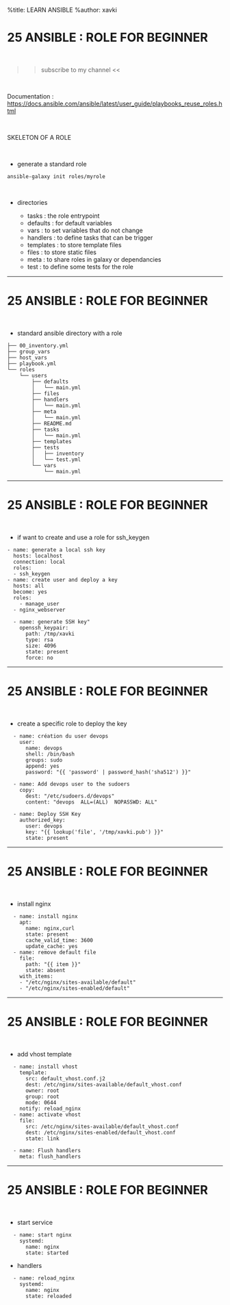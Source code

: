 %title: LEARN ANSIBLE
%author: xavki


# 25 ANSIBLE : ROLE FOR BEGINNER

<br>

>> subscribe to my channel <<

<br>

Documentation : https://docs.ansible.com/ansible/latest/user_guide/playbooks_reuse_roles.html

<br>

SKELETON OF A ROLE

<br>

* generate a standard role

```
ansible-galaxy init roles/myrole
```

<br>

* directories

    * tasks : the role entrypoint
    * defaults : for default variables
    * vars : to set variables that do not change
    * handlers : to define tasks that can be trigger
    * templates : to store template files
    * files : to store static files
    * meta : to share roles in galaxy or dependancies
    * test : to define some tests for the role

-----------------------------------------------------------------------------------------

# 25 ANSIBLE : ROLE FOR BEGINNER


<br>

* standard ansible directory with a role

```
├── 00_inventory.yml
├── group_vars
├── host_vars
├── playbook.yml
└── roles
    └── users
        ├── defaults
        │   └── main.yml
        ├── files
        ├── handlers
        │   └── main.yml
        ├── meta
        │   └── main.yml
        ├── README.md
        ├── tasks
        │   └── main.yml
        ├── templates
        ├── tests
        │   ├── inventory
        │   └── test.yml
        └── vars
            └── main.yml
```

-----------------------------------------------------------------------------------------

# 25 ANSIBLE : ROLE FOR BEGINNER

<br>

* if want to create and use a role for ssh_keygen

```
- name: generate a local ssh key
  hosts: localhost
  connection: local
  roles:
  - ssh_keygen
- name: create user and deploy a key
  hosts: all
  become: yes
  roles:
	- manage_user
  - nginx_webserver
```

```
  - name: generate SSH key"
    openssh_keypair:
      path: /tmp/xavki
      type: rsa
      size: 4096
      state: present
      force: no
```

-----------------------------------------------------------------------------------------

# 25 ANSIBLE : ROLE FOR BEGINNER

<br>

* create a specific role to deploy the key

```
  - name: création du user devops
    user:
      name: devops
      shell: /bin/bash
      groups: sudo
      append: yes
      password: "{{ 'password' | password_hash('sha512') }}"

  - name: Add devops user to the sudoers
    copy:
      dest: "/etc/sudoers.d/devops"
      content: "devops  ALL=(ALL)  NOPASSWD: ALL"

  - name: Deploy SSH Key
    authorized_key: 
      user: devops
      key: "{{ lookup('file', '/tmp/xavki.pub') }}"
      state: present
```

-----------------------------------------------------------------------------------------

# 25 ANSIBLE : ROLE FOR BEGINNER

<br>

* install nginx

```
  - name: install nginx
    apt:
      name: nginx,curl
      state: present
      cache_valid_time: 3600
      update_cache: yes
  - name: remove default file
    file:
      path: "{{ item }}"
      state: absent
    with_items:
    - "/etc/nginx/sites-available/default"
    - "/etc/nginx/sites-enabled/default"
```

-----------------------------------------------------------------------------------------

# 25 ANSIBLE : ROLE FOR BEGINNER

<br>

* add vhost template

```
  - name: install vhost
    template:
      src: default_vhost.conf.j2
      dest: /etc/nginx/sites-available/default_vhost.conf
      owner: root
      group: root
      mode: 0644
    notify: reload_nginx
  - name: activate vhost
    file:
      src: /etc/nginx/sites-available/default_vhost.conf
      dest: /etc/nginx/sites-enabled/default_vhost.conf
      state: link
```

```
  - name: Flush handlers
    meta: flush_handlers
```

-----------------------------------------------------------------------------------------

# 25 ANSIBLE : ROLE FOR BEGINNER

<br>

* start service

```
  - name: start nginx
    systemd:
      name: nginx
      state: started
```

* handlers

```
  - name: reload_nginx
    systemd:
      name: nginx
      state: reloaded
```

